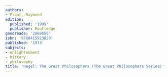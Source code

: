 ```yaml
---
authors:
- Plant, Raymond
edition:
  published: '1999'
  publisher: Routledge
goodreads: '2868656'
isbn: '9780415923828'
published: '1973'
subjects:
- enlightenment
- history
- philosophy
title: 'Hegel: The Great Philosophers (The Great Philosophers Series)'
---
```


